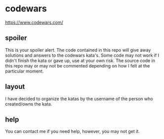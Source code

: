 # codewars
https://www.codewars.com/

## spoiler
This is your spoiler alert. The code contained in this repo will give away solutions and answers to the codewars kata's. Some code may not work if I didn't finish the kata or gave up, use at your own risk. The source code in this repo may or may not be commented depending on how I felt at the particular moment.

## layout
I have decided to organize the katas by the username of the person who created/owns the kata.

## help
You can contact me if you need help, however, you may not get it.
